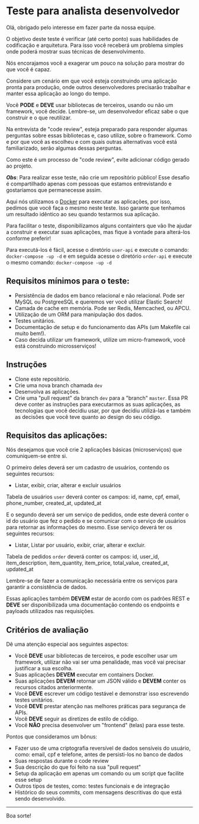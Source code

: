 # Teste para analista desenvolvedor


Olá, obrigado pelo interesse em fazer parte da nossa equipe.  

O objetivo deste teste é verificar (até certo ponto) suas habilidades de codificação e arquitetura. Para isso você receberá um problema simples onde poderá mostrar suas técnicas de desenvolvimento.

Nós encorajamos você a exagerar um pouco na solução para mostrar do que você é capaz.

Considere um cenário em que você esteja construindo uma aplicação pronta para produção, onde outros desenvolvedores precisarão trabalhar e manter essa aplicação ao longo do tempo.  

Você **PODE** e **DEVE** usar bibliotecas de terceiros, usando ou não um framework, você decide. Lembre-se, um desenvolvedor eficaz sabe o que construir e o que reutilizar.

Na entrevista de "code review", esteja preparado para responder algumas perguntas sobre essas bibliotecas e, caso utilize, sobre o framework. Como e por que você as escolheu e com quais outras alternativas você está familiarizado, serão algumas dessas perguntas.

Como este é um processo de "code review", evite adicionar código gerado ao projeto.

***Obs***: Para realizar esse teste, não crie um repositório público! Esse desafio é compartilhado apenas com pessoas que estamos entrevistando e gostaríamos que permanecesse assim.  


Aqui nós utilizamos o [Docker](https://www.docker.com/products/docker) para executar as aplicações, por isso, pedimos que você faça o mesmo neste teste. Isso garante que tenhamos um resultado idêntico ao seu quando testarmos sua aplicação.


Para facilitar o teste, disponibilizamos alguns containters que vão lhe ajudar a construir e executar suas aplicações, mas fique à vontade para alterá-los conforme preferir!

Para executá-los é fácil, acesse o diretório `user-api` e execute o comando: `docker-compose -up -d` e em seguida acesse o diretório `order-api` e execute o mesmo comando: `docker-compose -up -d`

## Requisitos mínimos para o teste:

- Persistência de dados em banco relacional e não relacional. Pode ser MySQL ou PostgreeSQL e queremos ver você utilizar Elastic Search!
- Camada de cache em memória. Pode ser Redis, Memcached, ou APCU.
- Utilização de um ORM para manipulação dos dados.
- Testes unitários.
- Documentação de setup e do funcionamento das APIs (um Makefile cai muito bem!).
- Caso decida utilizar um framework, utilize um  micro-framework, você está construindo microsserviços!

## Instruções

- Clone este repositório.
- Crie uma nova branch chamada `dev`
- Desenvolva as aplicações.
- Crie uma "pull request" da branch `dev` para a "branch" `master`. Essa PR deve conter as instruções para executarmos as suas aplicações, as tecnologias que você decidiu usar, por que decidiu utilizá-las e também as decisões que você teve quanto ao design do seu código.


## Requisitos das aplicações:

Nós desejamos que você crie 2 aplicações básicas (microserviços) que comuniquem-se entre si.

O primeiro deles deverá ser um cadastro de usuários, contendo os seguintes recursos:

- Listar, exibir, criar, alterar e excluir usuários  

Tabela de usuários `user` deverá conter os campos: id, name, cpf, email, phone_number, created_at, updated_at  

E o segundo deverá ser um serviço de pedidos, onde este deverá conter o id do usuário que fez o pedido e se comunicar com o serviço de usuários para retornar as informações do mesmo. Esse serviço deverá ter os seguintes recursos:

- Listar, Listar por usuário, exibir, criar, alterar e excluir.  

Tabela de pedidos `order` deverá conter os campos: id, user_id, item_description, item_quantity, item_price, total_value, created_at, updated_at  


Lembre-se de fazer a comunicação necessária entre os serviços para garantir a consistência de dados.  

Essas aplicações também **DEVEM** estar de acordo com os padrões REST e **DEVE** ser disponibilizada uma documentação contendo os endpoints e payloads utilizados nas requisições.


## Critérios de avaliação

Dê uma atenção especial aos seguintes aspectos:

- Você **DEVE** usar bibliotecas de terceiros, e pode escolher usar um framework, utilizar não vai ser uma penalidade, mas você vai precisar justificar a sua escolha.
- Suas aplicações **DEVEM** executar em containers Docker.
- Suas aplicações **DEVEM** retornar um JSON válido e **DEVEM** conter os recursos citados anteriormente.
- Você **DEVE** escrever um código testável e demonstrar isso escrevendo testes unitários.
- Você **DEVE** prestar atenção nas melhores práticas para segurança de APIs.
- Você **DEVE** seguir as diretizes de estilo de código.
- Você **NÃO** precisa desenvolver um "frontend" (telas) para esse teste.

Pontos que consideramos um bônus:

- Fazer uso de uma criptografia reversível de dados sensíveis do usuário, como: email, cpf e telefone, antes de persisti-los no banco de dados
- Suas respostas durante o code review
- Sua descrição do que foi feito na sua "pull request"
- Setup da aplicação em apenas um comando ou um script que facilite esse setup
- Outros tipos de testes, como: testes funcionais e de integração
- Histórico do seus commits, com mensagens descritivas do que está sendo desenvolvido.

---

Boa sorte!
